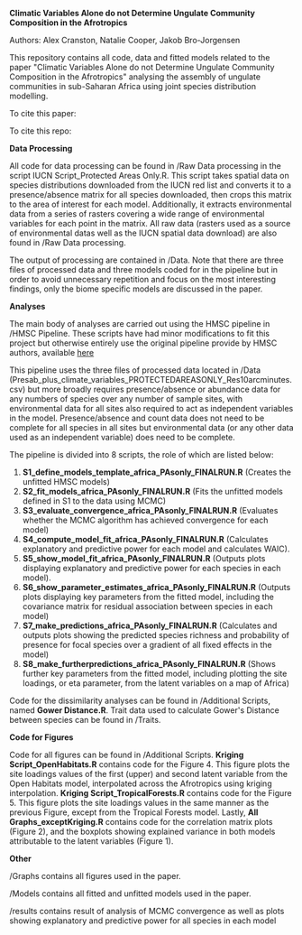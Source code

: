 **Climatic Variables Alone do not Determine Ungulate Community Composition in the Afrotropics**

Authors: Alex Cranston, Natalie Cooper, Jakob Bro-Jorgensen

This repository contains all code, data and fitted models related to the paper "Climatic Variables Alone do not Determine Ungulate Community Composition in the Afrotropics" analysing the assembly of ungulate communities in sub-Saharan Africa using joint species distribution modelling.

To cite this paper: 

To cite this repo: 

**Data Processing**

All code for data processing can be found in /Raw Data processing in the script IUCN Script_Protected Areas Only.R. This script takes spatial data on species distributions downloaded from the IUCN red list and converts it to a presence/absence matrix for all species downloaded, then crops this matrix to the area of interest for each model. Additionally, it extracts environmental data from a series of rasters covering a wide range of environmental variables for each point in the matrix. All raw data (rasters used as a source of environmental datas well as the IUCN spatial data download) are also found in /Raw Data processing.

The output of processing are contained in /Data. Note that there are three files of processed data and three models coded for in the pipeline but in order to avoid unnecessary repetition and focus on the most interesting findings, only the biome specific models are discussed in the paper.

 **Analyses**

The main body of analyses are carried out using the HMSC pipeline in /HMSC Pipeline. These scripts have had minor modifications to fit this project but otherwise entirely use the original pipeline provide by HMSC authors, available [here](https://www.helsinki.fi/en/researchgroups/statistical-ecology/software/hmsc)

This pipeline uses the three files of processed data located in /Data (Presab_plus_climate_variables_PROTECTEDAREASONLY_Res10arcminutes.csv) but more broadly requires presence/absence or abundance data for any numbers of species over any number of sample sites, with environmental data for all sites also required to act as independent variables in the model. Presence/absence and count data does not need to be complete for all species in all sites but environmental data (or any other data used as an independent variable) does need to be complete.

The pipeline is divided into 8 scripts, the role of which are listed below:
1. **S1_define_models_template_africa_PAsonly_FINALRUN.R** (Creates the unfitted HMSC models)
2. **S2_fit_models_africa_PAsonly_FINALRUN.R** (Fits the unfitted models defined in S1 to the data using MCMC)
3. **S3_evaluate_convergence_africa_PAsonly_FINALRUN.R** (Evaluates whether the MCMC algorithm has achieved convergence for each model)
4. **S4_compute_model_fit_africa_PAsonly_FINALRUN.R** (Calculates explanatory and predictive power for each model and calculates WAIC).
5. **S5_show_model_fit_africa_PAsonly_FINALRUN.R** (Outputs plots displaying explanatory and predictive power for each species in each model).
6. **S6_show_parameter_estimates_africa_PAsonly_FINALRUN.R** (Outputs plots displaying key parameters from the fitted model, including the covariance matrix for residual association between species in each model)
7. **S7_make_predictions_africa_PAsonly_FINALRUN.R** (Calculates and outputs plots showing the predicted species richness and probability of presence for focal species over a gradient of all fixed effects in the model)
8. **S8_make_furtherpredictions_africa_PAsonly_FINALRUN.R** (Shows further key parameters from the fitted model, including plotting the site loadings, or eta parameter, from the latent variables on a map of Africa)

Code for the dissimilarity analyses can be found in /Additional Scripts, named **Gower Distance.R**. Trait data used to calculate Gower's Distance between species can be found in /Traits.

**Code for Figures**

Code for all figures can be found in /Additional Scripts. **Kriging Script_OpenHabitats.R** contains code for the Figure 4. This figure plots the site loadings values of the first (upper) and second latent variable from the Open Habitats model, interpolated across the Afrotropics using kriging interpolation. **Kriging Script_TropicalForests.R** contains code for the Figure 5. This figure plots the site loadings values in the same manner as the previous Figure, except from the Tropical Forests model.
Lastly, **All Graphs_exceptKriging.R** contains code for the correlation matrix plots (Figure 2), and the boxplots showing explained variance in both models attributable to the latent variables (Figure 1).

**Other**

/Graphs contains all figures used in the paper.

/Models contains all fitted and unfitted models used in the paper.

/results contains result of analysis of MCMC convergence as well as plots showing explanatory and predictive power for all species in each model
